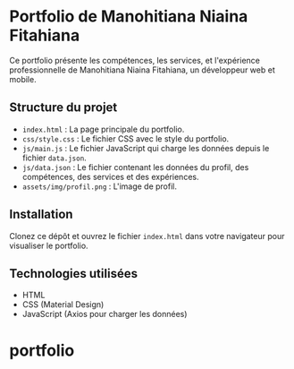 # Portfolio de Manohitiana Niaina Fitahiana

Ce portfolio présente les compétences, les services, et l'expérience professionnelle de Manohitiana Niaina Fitahiana, un développeur web et mobile.

## Structure du projet
- `index.html` : La page principale du portfolio.
- `css/style.css` : Le fichier CSS avec le style du portfolio.
- `js/main.js` : Le fichier JavaScript qui charge les données depuis le fichier `data.json`.
- `js/data.json` : Le fichier contenant les données du profil, des compétences, des services et des expériences.
- `assets/img/profil.png` : L'image de profil.

## Installation
Clonez ce dépôt et ouvrez le fichier `index.html` dans votre navigateur pour visualiser le portfolio.

## Technologies utilisées
- HTML
- CSS (Material Design)
- JavaScript (Axios pour charger les données)
# portfolio
